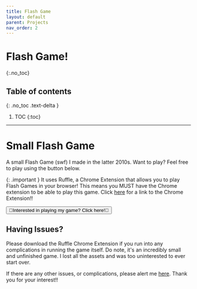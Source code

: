 ```yaml
---
title: Flash Game
layout: default
parent: Projects
nav_order: 2
---
```


# Flash Game!
{:.no_toc}

## Table of contents
{: .no_toc .text-delta }

1. TOC
{:toc}

---

# Small Flash Game
A small Flash Game (swf) I made in the latter 2010s.  Want to play? Feel free to play using the button below. 


{: .important }
It uses Ruffle, a Chrome Extension that allows you to play Flash Games in your browser! This means you MUST have the Chrome extension to be able to play this game. Click [here](https://chromewebstore.google.com/detail/ruffle-flash-emulator/donbcfbmhbcapadipfkeojnmajbakjdc) for a link to the Chrome Extension!! 

<button id="playbutton" onclick="window.location.href='/docs/projects/pchildren/flashgamestuff/game.html';">🤍Interested in playing my game? Click here!🤍</button>


## Having Issues?

 Please download the Ruffle Chrome Extension if you run into any complications in running the game itself. Do note, it's an incredibly small and unfinished game. I lost all the assets and was too uninterested to ever start over. 

If there are any other issues, or complications, please alert me [here](mailto:sienasrivera@gmail.com). Thank you for your interest!!
